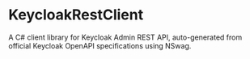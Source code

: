 # KeycloakRestClient
A C# client library for Keycloak Admin REST API, auto-generated from official Keycloak OpenAPI specifications using NSwag.
